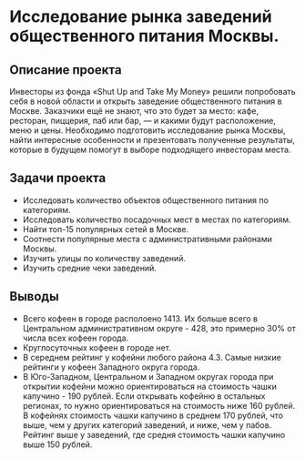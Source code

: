 # Исследование рынка заведений общественного питания Москвы.
## Описание проекта
Инвесторы из фонда «Shut Up and Take My Money» решили попробовать себя в новой области и открыть заведение общественного питания в Москве. Заказчики ещё не знают, что это будет за место: кафе, ресторан, пиццерия, паб или бар, — и какими будут расположение, меню и цены. Необходимо подготовить исследование рынка Москвы, найти интересные особенности и презентовать полученные результаты, которые в будущем помогут в выборе подходящего инвесторам места.
## Задачи проекта
- Исследовать количество объектов общественного питания по категориям.
- Исследовать количество посадочных мест в местах по категориям.
- Найти топ-15 популярных сетей в Москве.
- Соотнести популярные места с административными районами Москвы.
- Изучить улицы  по количеству заведений.
- Изучить средние чеки заведений.
## Выводы
- Всего кофеен в городе располоено 1413. Их больше всего в Центральном административном округе - 428, это примерно 30% от числа всех кофеен города.
- Круглосуточных кофеен в городе нет.
- В середнем рейтинг у кофейни любого района 4.3. Самые низкие рейтинги у кофеен Западного округа города.
- В Юго-Западном, Центральном и Западном округах города при открытии кофейни можно ориентироваться на стоимость чашки капучино - 190 рублей. Если открывать кофейню в остальных регионах, то нужно ориентироваться на стоимость ниже 160 рублей. В кофейнях стоимость чашки капучино в среднем 170 рублей, что выше, чем у других категорий заведений, и ниже, чем у пабов. Рейтинг выше у заведений, где средня стоимость чашки капучино выше 150 рублей.

